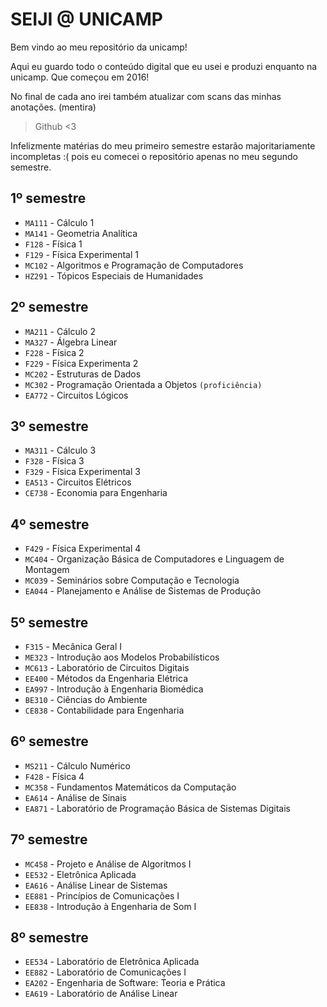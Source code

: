 # SEIJI @ UNICAMP

Bem vindo ao meu repositório da unicamp!

Aqui eu guardo todo o conteúdo digital que eu usei e produzi enquanto na unicamp.
Que começou em 2016!

No final de cada ano irei também atualizar com scans das minhas anotações. (mentira)

>Github <3

Infelizmente matérias do meu primeiro semestre estarão majoritariamente incompletas :( pois eu comecei o repositório apenas no meu segundo semestre.

## 1º semestre

* `MA111` - Cálculo 1
* `MA141` - Geometria Analítica
* `F128` - Física 1
* `F129` - Física Experimental 1
* `MC102` - Algoritmos e Programação de Computadores 
* `HZ291` - Tópicos Especiais de Humanidades

## 2º semestre

* `MA211` - Cálculo 2
* `MA327` - Álgebra Linear
* `F228` - Física 2
* `F229` - Física Experimenta 2
* `MC202` - Estruturas de Dados
* `MC302` - Programação Orientada a Objetos `(proficiência)`
* `EA772` - Circuitos Lógicos

## 3º semestre

* `MA311` - Cálculo 3
* `F328` - Física 3
* `F329` - Física Experimental 3
* `EA513` - Circuitos Elétricos
* `CE738` - Economia para Engenharia

## 4º semestre

 * `F429` - Física Experimental 4
 * `MC404` - Organização Básica de Computadores e Linguagem de Montagem
 * `MC039` - Seminários sobre Computação e Tecnologia
 * `EA044` - Planejamento e Análise de Sistemas de Produção

## 5º semestre

 * `F315` - Mecânica Geral I
 * `ME323` - Introdução aos Modelos Probabilísticos
 * `MC613` - Laboratório de Circuitos Digitais
 * `EE400` - Métodos da Engenharia Elétrica
 * `EA997` - Introdução à Engenharia Biomédica
 * `BE310` - Ciências do Ambiente
 * `CE838` - Contabilidade para Engenharia

## 6º semestre

 * `MS211` - Cálculo Numérico
 * `F428` - Física 4
 * `MC358` - Fundamentos Matemáticos da Computação
 * `EA614` - Análise de Sinais
 * `EA871` - Laboratório de Programação Básica de Sistemas Digitais
 
## 7º semestre

 * `MC458` - Projeto e Análise de Algoritmos I
 * `EE532` - Eletrônica Aplicada
 * `EA616` - Análise Linear de Sistemas
 * `EE881` - Princípios de Comunicações I
 * `EE838` - Introdução à Engenharia de Som I
 
## 8º semestre

 * `EE534` - Laboratório de Eletrônica Aplicada
 * `EE882` - Laboratório de Comunicações I
 * `EA202` - Engenharia de Software: Teoria e Prática
 * `EA619` - Laboratório de Análise Linear
